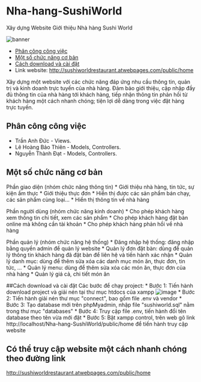# Nha-hang-SushiWorld
Xây dựng Website Giới thiệu Nhà hàng Sushi World

![banner](https://user-images.githubusercontent.com/74713811/104671592-af797d00-5710-11eb-93e4-9def1881a693.png)

* [Phân công công việc](#pccv)
* [Một số chức năng cơ bản](#mscn)
* [Cách download và cài đặt](#caidat)
* Link website: http://sushiworldrestaurant.atwebpages.com/public/home

Xây dựng một website với các chức năng đáp ứng nhu cầu thông tin, quản trị và kinh doanh trực tuyến của nhà hàng. Đảm bảo giới thiệu, cập nhập đầy đủ thông tin của nhà hàng tới khách hàng, tiếp nhận thông tin phản hồi từ khách hàng một cách nhanh chóng; tiện lợi dễ dàng trong việc đặt hàng trực tuyến.

## Phân công công việc
*   Trần Anh Đức - Views.
*   Lê Hoàng Bảo Thiên - Models, Controllers.
*   Nguyễn Thành Đạt - Models, Controllers.
    
## Một số chức năng cơ bản
Phần giao diện (nhóm chức năng thông tin)
    *   Giới thiệu nhà hàng, tin tức, sự kiện ẩm thực
    *   Giới thiệu thực đơn
    *   Hiển thị được các sản phẩm bán chạy, các sản phẩm cùng loại…
    *   Hiển thị thông tin về nhà hàng
        
Phần người dùng (nhóm chức năng kinh doanh) 
    *   Cho phép khách hàng xem thông tin chi tiết, xem các sản phẩm
    *   Cho phép khách hàng đặt bàn online mà không cần tài khoản
    *   Cho phép khách hàng phản hồi về nhà hàng
        
Phần quản lý (nhóm chức năng hệ thống)
    *   Đăng nhập hệ thống: đăng nhập bằng quyền admin để quản lý website
    *   Quản lý đơn đặt bàn: dùng để quản lý thông tin khách hàng đã đặt bàn để liên hệ và tiến hành xác nhận
    *   Quản lý danh mục: dùng để thêm sửa xóa các danh mục món ăn, thực đơn, tin tức, ...
    *   Quản lý menu: dùng để thêm sửa xóa các món ăn, thực đơn của nhà hàng
    *   Quản lý giá cả, chi tiết món ăn

##Cách download và cài đặt
Các bước để chạy project:
    *   Bước 1: Tiến hành download project và giải nén tại thư mục htdocs của xampp
    ![image](https://user-images.githubusercontent.com/74713811/105724230-38d34f80-5f5a-11eb-91e7-15a081e184ce.png)
    *   Bước 2: Tiến hành giải nén thư mục "connect", bao gồm file .env và vendor
    *   Bước 3: Tạo database mới trên phpMyadmin, nhập file "sushiworld.sql" nằm trong thư mục "databases"
    *   Bước 4: Truy cập file .env, tiến hành đổi tên database theo tên vừa mới đặt
    *   Bước 5: Bật xampp control, trên web gõ link http://localhost/Nha-hang-SushiWorld/public/home để tiến hành truy cập website
    
## Có thể truy cập website một cách nhanh chóng theo đường link 
http://sushiworldrestaurant.atwebpages.com/public/home


